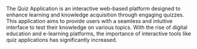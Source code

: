 The Quiz Application is an interactive web-based platform designed to enhance learning and knowledge acquisition through engaging quizzes. This application aims to provide users with a seamless and intuitive interface to test their knowledge on various topics. With the rise of digital education and e-learning platforms, the importance of interactive tools like quiz applications has significantly increased.
